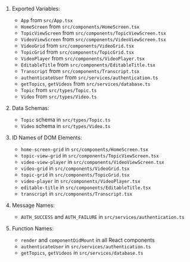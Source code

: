 1. Exported Variables:
   - `App` from `src/App.tsx`
   - `HomeScreen` from `src/components/HomeScreen.tsx`
   - `TopicViewScreen` from `src/components/TopicViewScreen.tsx`
   - `VideoViewScreen` from `src/components/VideoViewScreen.tsx`
   - `VideoGrid` from `src/components/VideoGrid.tsx`
   - `TopicGrid` from `src/components/TopicGrid.tsx`
   - `VideoPlayer` from `src/components/VideoPlayer.tsx`
   - `EditableTitle` from `src/components/EditableTitle.tsx`
   - `Transcript` from `src/components/Transcript.tsx`
   - `authenticateUser` from `src/services/authentication.ts`
   - `getTopics`, `getVideos` from `src/services/database.ts`
   - `Topic` from `src/types/Topic.ts`
   - `Video` from `src/types/Video.ts`

2. Data Schemas:
   - `Topic` schema in `src/types/Topic.ts`
   - `Video` schema in `src/types/Video.ts`

3. ID Names of DOM Elements:
   - `home-screen-grid` in `src/components/HomeScreen.tsx`
   - `topic-view-grid` in `src/components/TopicViewScreen.tsx`
   - `video-view-player` in `src/components/VideoViewScreen.tsx`
   - `video-grid` in `src/components/VideoGrid.tsx`
   - `topic-grid` in `src/components/TopicGrid.tsx`
   - `video-player` in `src/components/VideoPlayer.tsx`
   - `editable-title` in `src/components/EditableTitle.tsx`
   - `transcript` in `src/components/Transcript.tsx`

4. Message Names:
   - `AUTH_SUCCESS` and `AUTH_FAILURE` in `src/services/authentication.ts`

5. Function Names:
   - `render` and `componentDidMount` in all React components
   - `authenticateUser` in `src/services/authentication.ts`
   - `getTopics`, `getVideos` in `src/services/database.ts`